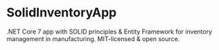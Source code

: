 # SolidInventoryApp
.NET Core 7 app with SOLID principles &amp; Entity Framework for inventory management in manufacturing. MIT-licensed &amp; open source.
